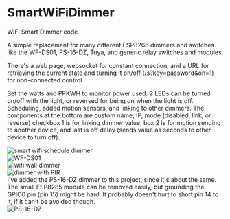 # SmartWiFiDimmer
WiFi Smart Dimmer code
  
A simple replacement for many different ESP8266 dimmers and switches like the WF-DS01, PS-16-DZ, Tuya, and generic relay switches and modules.  
  
There's a web page, websocket for constant connection, and a URL for retrieving the current state and turning it on/off (/s?key=password&on=1) for non-connected control.
  
Set the watts and PPKWH to monitor power used. 2 LEDs can be turned on/off with the light, or reversed for being on when the light is off. Scheduling, added motion sensors, and linking to other dimmers. The components at the bottom are custom name, IP, mode (disabled, link, or reverse) checkbox 1 is for linking dimmer value, box 2 is for motion sending to another device, and last is off delay (sends value as seconds to other device to turn off).  
  
![smart wifi schedule dimmer](http://www.curioustech.net/images/wifiswitchweb.png)  
![WF-DS01](http://www.curioustech.net/images/dimmer1.jpg)  
![wifi wall dimmer](http://www.curioustech.net/images/dimmer2.jpg)  
![dimmer with PIR](http://curioustech.net/images/moes.jpg)  
I've added the PS-16-DZ dimmer to this project, since it's about the same. The small ESP8285 module can be removed easily, but grounding the GPIO0 pin (pin 15) might be hard. It probably doesn't hurt to short pin 14 to it, if it can't be avoided though.  
![PS-16-DZ](http://www.curioustech.net/images/ps16dz.jpg)  
